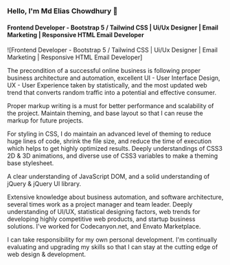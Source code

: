 ### Hello, I'm Md Elias Chowdhury 👋
#### Frontend Developer - Bootstrap 5 / Tailwind CSS | Ui/Ux Designer | Email Marketing | Responsive HTML Email Developer
![Frontend Developer - Bootstrap 5 / Tailwind CSS | Ui/Ux Designer | Email Marketing | Responsive HTML Email Developer]

The precondition of a successful online business is following proper business architecture and automation, excellent UI - User Interface Design, UX - User Experience taken by statistically, and the most updated web trend that converts random traffic into a potential and effective consumer.

Proper markup writing is a must for better performance and scalability of the project. Maintain theming, and base layout so that I can reuse the markup for future projects.

For styling in CSS, I do maintain an advanced level of theming to reduce huge lines of code, shrink the file size, and reduce the time of execution which helps to get highly optimized results.
Deeply understandings of CSS3 2D & 3D animations, and diverse use of CSS3 variables to make a theming base stylesheet.

A clear understanding of JavaScript DOM, and a solid understanding of jQuery & jQuery UI library.

Extensive knowledge about business automation, and software architecture, several times work as a project manager and team leader. Deeply understanding of UI/UX, statistical designing factors, web trends for developing highly competitive web products, and startup business solutions. I've worked for Codecanyon.net, and Envato Marketplace.

I can take responsibility for my own personal development. I'm continually evaluating and upgrading my skills so that I can stay at the cutting edge of web design & development.
